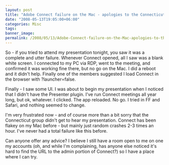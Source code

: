 ```yaml
---
layout: post
title: "Adobe Connect failure on the Mac - apologies to the Connecticut UG"
date: "2008-05-13T19:05:00+06:00"
categories: Misc 
tags: 
banner_image: 
permalink: /2008/05/13/Adobe-Connect-failure-on-the-Mac-apologies-to-the-Connecticut-UG
---
```


So - if you tried to attend my presentation tonight, you saw it was a complete and utter failure. Whenever Connect opened, all I saw was a blank white screen. I connected to my PC via RDP, went to the meeting, and confirmed it was working fine there, but no go on the Mac. I did a reboot and it didn't help. Finally one of the members suggested I load Connect in the browser with ?launcher=false.

Finally - I saw some UI. I was about to begin my presentation when I noticed that I didn't have the Presenter plugin. I've run Connect meetings all year long, but ok, whatever. I clicked. The app reloaded. No go. I tried in FF and Safari, and nothing seemed to change.

I'm very frustrated now - and of course more than a bit sorry that the Connecticut group didn't get to hear my presentation. Connect has been flakey on my Mac before - but mainly just random crashes 2-3 times an hour. I've never had a total failure like this before.

Can anyone offer any advice? I believe I still have a room open to me on one my accounts (oh, and while I'm complaining, has anyone else noticed it's hard to find the URL to the admin portion of Connect?) so I have a place where I can try.